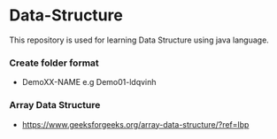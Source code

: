 # Data-Structure
This repository is used for learning Data Structure using java language.

### Create folder format
- DemoXX-NAME e.g Demo01-ldqvinh

### Array Data Structure
- https://www.geeksforgeeks.org/array-data-structure/?ref=lbp


